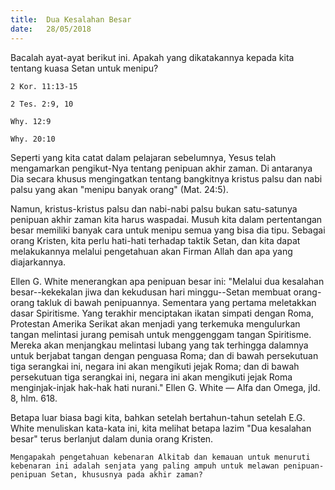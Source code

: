 ```yaml
---
title:  Dua Kesalahan Besar
date:   28/05/2018
---
```


Bacalah ayat-ayat berikut ini. Apakah yang dikatakannya kepada kita tentang kuasa Setan untuk menipu?

`2 Kor. 11:13-15`

`2 Tes. 2:9, 10`

`Why. 12:9`

`Why. 20:10`

Seperti yang kita catat dalam pelajaran sebelumnya, Yesus telah mengamarkan pengikut-Nya tentang penipuan akhir zaman. Di antaranya Dia secara khusus mengingatkan tentang bangkitnya kristus palsu dan nabi palsu yang akan "menipu banyak orang" (Mat. 24:5).

Namun, kristus-kristus palsu dan nabi-nabi palsu bukan satu-satunya penipuan akhir zaman kita harus waspadai. Musuh kita dalam pertentangan besar memiliki banyak cara untuk menipu semua yang bisa dia tipu. Sebagai orang Kristen, kita perlu hati-hati terhadap taktik Setan, dan kita dapat melakukannya melalui pengetahuan akan Firman Allah dan apa yang diajarkannya.

Ellen G. White menerangkan apa penipuan besar ini: "Melalui dua kesalahan besar--kekekalan jiwa dan kekudusan hari minggu--Setan membuat orang-orang takluk di bawah penipuannya. Sementara yang pertama meletakkan dasar Spiritisme. Yang terakhir menciptakan ikatan simpati dengan Roma, Protestan Amerika Serikat akan menjadi yang terkemuka mengulurkan tangan melintasi jurang pemisah untuk menggenggam tangan Spiritisme. Mereka akan menjangkau melintasi lubang yang tak terhingga dalamnya untuk berjabat tangan dengan penguasa Roma; dan di bawah persekutuan tiga serangkai ini, negara ini akan mengikuti jejak Roma; dan di bawah persekutuan tiga serangkai ini, negara ini akan mengikuti jejak Roma menginjak-injak hak-hak hati nurani." Ellen G. White — Alfa dan Omega, jld. 8, hlm. 618.

Betapa luar biasa bagi kita, bahkan setelah bertahun-tahun setelah E.G. White menuliskan kata-kata ini, kita melihat betapa lazim "Dua kesalahan besar" terus berlanjut dalam dunia orang Kristen.

`Mengapakah pengetahuan kebenaran Alkitab dan kemauan untuk menuruti kebenaran ini adalah senjata yang paling ampuh untuk melawan penipuan-penipuan Setan, khususnya pada akhir zaman?`
